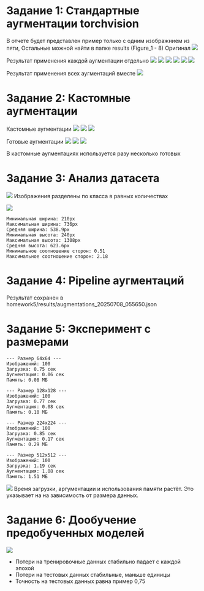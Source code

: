 # Задание 1: Стандартные аугментации torchvision
В отчете будет представлен пример только с одним изображнием из пяти, Остальные можной найти в папке results (Figure_1 - 8)
Оригинал
![](https://github.com/Rainbow-lo-ol/fundamentals-dl-ai/blob/main/homework5/results/Figure_1.png)

Результат применения каждой аугментации отдельно
![](https://github.com/Rainbow-lo-ol/fundamentals-dl-ai/blob/main/homework5/results/Figure_2.png)
![](https://github.com/Rainbow-lo-ol/fundamentals-dl-ai/blob/main/homework5/results/Figure_3.png)
![](https://github.com/Rainbow-lo-ol/fundamentals-dl-ai/blob/main/homework5/results/Figure_4.png)
![](https://github.com/Rainbow-lo-ol/fundamentals-dl-ai/blob/main/homework5/results/Figure_5.png)
![](https://github.com/Rainbow-lo-ol/fundamentals-dl-ai/blob/main/homework5/results/Figure_6.png)
![](https://github.com/Rainbow-lo-ol/fundamentals-dl-ai/blob/main/homework5/results/Figure_7.png)

Результат применения всех аугментаций вместе
![](https://github.com/Rainbow-lo-ol/fundamentals-dl-ai/blob/main/homework5/results/Figure_8.png)

# Задание 2: Кастомные аугментации
Кастомные аугментации
![](https://github.com/Rainbow-lo-ol/fundamentals-dl-ai/blob/main/homework5/results/Figure_9.png)
![](https://github.com/Rainbow-lo-ol/fundamentals-dl-ai/blob/main/homework5/results/Figure_10.png)
![](https://github.com/Rainbow-lo-ol/fundamentals-dl-ai/blob/main/homework5/results/Figure_11.png)

Готовые аугментации
![](https://github.com/Rainbow-lo-ol/fundamentals-dl-ai/blob/main/homework5/results/Figure_12.png)
![](https://github.com/Rainbow-lo-ol/fundamentals-dl-ai/blob/main/homework5/results/Figure_13.png)
![](https://github.com/Rainbow-lo-ol/fundamentals-dl-ai/blob/main/homework5/results/Figure_14.png)

В кастомные аугментациях используется разу несколько готовых

# Задание 3: Анализ датасета
![](https://github.com/Rainbow-lo-ol/fundamentals-dl-ai/blob/main/homework5/results/Figure_15.png)
Изображения разделены по класса в равных количествах

![](https://github.com/Rainbow-lo-ol/fundamentals-dl-ai/blob/main/homework5/results/Figure_16.png)
```
Минимальная ширина: 210px
Максимальная ширина: 736px
Средняя ширина: 538.9px
Минимальная высота: 240px
Максимальная высота: 1308px
Средняя высота: 623.6px
Минимальное соотношение сторон: 0.51
Максимальное соотношение сторон: 2.18
```

# Задание 4: Pipeline аугментаций
Результат сохранен в homework5/results/augmentations_20250708_055650.json

# Задание 5: Эксперимент с размерами
```
--- Размер 64x64 ---   
Изображений: 100       
Загрузка: 0.75 сек    
Аугментация: 0.06 сек
Память: 0.08 МБ

--- Размер 128x128 ---
Изображений: 100
Загрузка: 0.77 сек
Аугментация: 0.08 сек
Память: 0.10 МБ

--- Размер 224x224 ---
Изображений: 100
Загрузка: 0.85 сек
Аугментация: 0.17 сек
Память: 0.29 МБ

--- Размер 512x512 ---
Изображений: 100
Загрузка: 1.19 сек
Аугментация: 1.08 сек
Память: 1.51 МБ
```

![](https://github.com/Rainbow-lo-ol/fundamentals-dl-ai/blob/main/homework5/results/results.png)
Время загрузки, аргументации и использования памяти растёт. Это указывает на на зависимость от размера данных.

# Задание 6: Дообучение предобученных моделей
![](https://github.com/Rainbow-lo-ol/fundamentals-dl-ai/blob/main/homework5/results/training_results.png)
- Потери на тренировочные данных стабильно падает с каждой эпохой
- Потери на тестовых данных стабильные, маньше единицы
- Точность на тестовых данных равна пример 0,75















